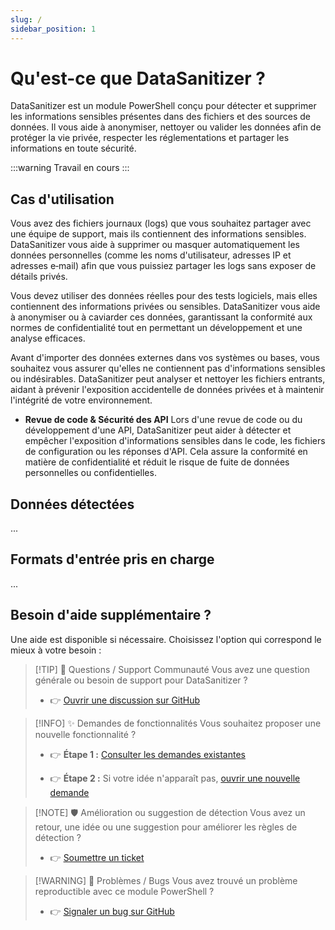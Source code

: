 ```yaml
---
slug: /
sidebar_position: 1
---
```


# Qu'est-ce que DataSanitizer ?

DataSanitizer est un module PowerShell conçu pour détecter et supprimer les informations sensibles présentes dans des fichiers et des sources de données. Il vous aide à anonymiser, nettoyer ou valider les données afin de protéger la vie privée, respecter les réglementations et partager les informations en toute sécurité.

:::warning
Travail en cours
:::

## Cas d'utilisation

  Vous avez des fichiers journaux (logs) que vous souhaitez partager avec une équipe de support, mais ils contiennent des informations sensibles. DataSanitizer vous aide à supprimer ou masquer automatiquement les données personnelles (comme les noms d'utilisateur, adresses IP et adresses e‑mail) afin que vous puissiez partager les logs sans exposer de détails privés.

  Vous devez utiliser des données réelles pour des tests logiciels, mais elles contiennent des informations privées ou sensibles. DataSanitizer vous aide à anonymiser ou à caviarder ces données, garantissant la conformité aux normes de confidentialité tout en permettant un développement et une analyse efficaces.

  Avant d'importer des données externes dans vos systèmes ou bases, vous souhaitez vous assurer qu'elles ne contiennent pas d'informations sensibles ou indésirables. DataSanitizer peut analyser et nettoyer les fichiers entrants, aidant à prévenir l'exposition accidentelle de données privées et à maintenir l'intégrité de votre environnement.

- **Revue de code & Sécurité des API**
  Lors d'une revue de code ou du développement d'une API, DataSanitizer peut aider à détecter et empêcher l'exposition d'informations sensibles dans le code, les fichiers de configuration ou les réponses d'API. Cela assure la conformité en matière de confidentialité et réduit le risque de fuite de données personnelles ou confidentielles.

## Données détectées

...

## Formats d'entrée pris en charge

...

## Besoin d'aide supplémentaire ?

Une aide est disponible si nécessaire. Choisissez l'option qui correspond le mieux à votre besoin :

> [!TIP] 💬 Questions / Support Communauté
> Vous avez une question générale ou besoin de support pour DataSanitizer ?
>
> - 👉 [Ouvrir une discussion sur GitHub](https://github.com/fslef/DataSanitizer/discussions)

> [!INFO] ✨ Demandes de fonctionnalités
> Vous souhaitez proposer une nouvelle fonctionnalité ?
>
> - 👉 **Étape 1 :** [Consulter les demandes existantes](https://github.com/fslef/DataSanitizer/issues?q=is%3Aissue%20label%3Aenhancement%20is%3Aopen)
>
> - 👉 **Étape 2 :** Si votre idée n'apparaît pas, [ouvrir une nouvelle demande](https://github.com/fslef/DataSanitizer/issues/new?template=2-feature-request.yaml)

> [!NOTE] 🛡️ Amélioration ou suggestion de détection
> Vous avez un retour, une idée ou une suggestion pour améliorer les règles de détection ?
>
> - 👉 [Soumettre un ticket](https://github.com/fslef/DataSanitizer/issues/new?template=3-detection-improvement-suggestion.ymle)

> [!WARNING] 🐞 Problèmes / Bugs
> Vous avez trouvé un problème reproductible avec ce module PowerShell ?
>
> - 👉 [Signaler un bug sur GitHub](https://github.com/fslef/DataSanitizer/issues/new?labels=bug&template=bug_report.md)
